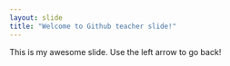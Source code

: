 ```yaml
---
layout: slide
title: "Welcome to Github teacher slide!"
---
```

This is my awesome slide.
Use the left arrow to go back!